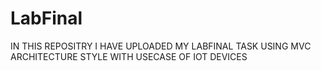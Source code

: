 # LabFinal
IN THIS REPOSITRY I HAVE UPLOADED MY LABFINAL TASK USING MVC ARCHITECTURE STYLE WITH USECASE OF IOT DEVICES
